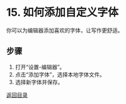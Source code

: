 # 15. 如何添加自定义字体

你可以为编辑器添加喜欢的字体，让写作更舒适。

## 步骤
1. 打开“设置-编辑器”。
2. 点击“添加字体”，选择本地字体文件。
3. 选择新字体并保存。

[返回目录](00-目录.md)
